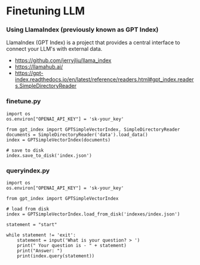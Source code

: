 # Finetuning LLM # 



### Using LlamaIndex (previously known as GPT Index)
LlamaIndex (GPT Index) is a project that provides a central interface to connect your LLM's with external data. 

- https://github.com/jerryjliu/llama_index
- https://llamahub.ai/
- https://gpt-index.readthedocs.io/en/latest/reference/readers.html#gpt_index.readers.SimpleDirectoryReader


### finetune.py
```
import os
os.environ["OPENAI_API_KEY"] = 'sk-your_key'

from gpt_index import GPTSimpleVectorIndex, SimpleDirectoryReader
documents = SimpleDirectoryReader('data').load_data()
index = GPTSimpleVectorIndex(documents)

# save to disk
index.save_to_disk('index.json')

```

### queryindex.py
```
import os
os.environ["OPENAI_API_KEY"] = 'sk-your_key'

from gpt_index import GPTSimpleVectorIndex

# load from disk
index = GPTSimpleVectorIndex.load_from_disk('indexes/index.json')

statement = "start"

while statement != 'exit':
    statement = input('What is your question? > ')
    print(" Your question is - " + statement)
    print("Answer: ")
    print(index.query(statement))

```